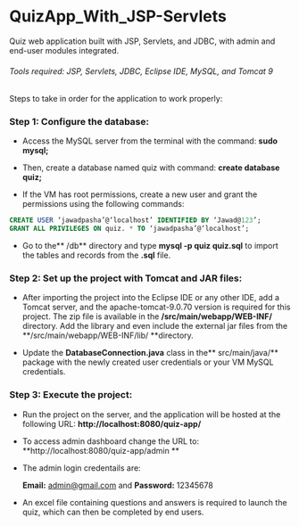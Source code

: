 #  QuizApp_With_JSP-Servlets
Quiz web application built with JSP, Servlets, and JDBC, with admin and end-user modules integrated.

######  Tools required: JSP, Servlets, JDBC, Eclipse IDE, MySQL, and Tomcat 9

Steps to take in order for the application to work properly:

###  Step 1: Configure the database:

-  Access the MySQL server from the terminal with the command: **sudo mysql;**

- Then, create a database named quiz with command: **create database quiz;**
- If the VM has root permissions, create a new user and grant the permissions using the following commands:

```sql
CREATE USER ‘jawadpasha’@‘localhost’ IDENTIFIED BY ‘Jawad@123’;
GRANT ALL PRIVILEGES ON quiz. * TO ‘jawadpasha’@‘localhost’;
```

- Go to the** /db** directory and type **mysql -p quiz quiz.sql** to import the tables and records from the **.sql** file.

### Step 2: Set up the project with Tomcat and JAR files:

- After importing the project into the Eclipse IDE or any other IDE, add a Tomcat server, and the apache-tomcat-9.0.70 version is required for this project. The zip file is available in the **/src/main/webapp/WEB-INF/** directory. Add the library and even include the external jar files from the **/src/main/webapp/WEB-INF/lib/ **directory.

- Update the **DatabaseConnection.java** class in the** src/main/java/** package with the newly created user credentials or your VM MySQL credentials.

### Step 3: Execute the project:

- Run the project on the server, and the application will be hosted at the following URL: **http://localhost:8080/quiz-app/**

- To access admin dashboard change the URL to: **http://localhost:8080/quiz-app/admin **

- The admin login credentails are:

	**Email:** admin@gmail.com and **Password:** 12345678

- An excel file containing questions and answers is required to launch the quiz, which can then be completed by end users.
